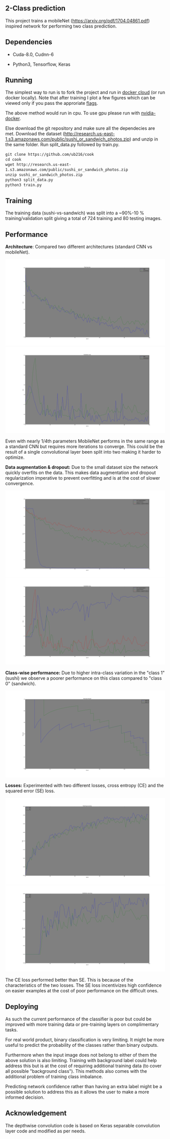 ## 2-Class prediction

This project trains a mobileNet (https://arxiv.org/pdf/1704.04861.pdf) inspired network for performing two class prediction.

## Dependencies
- Cuda-8.0, Cudnn-6

- Python3, Tensorflow, Keras

## Running
The simplest way to run is to fork the project and run in [docker cloud](https://cloud.docker.com/swarm/ub216/dashboard/onboarding/cloud-registry) (or run docker locally). Note that after training I plot a few figures which can be viewed only if you pass the approriate [flags](http://wiki.ros.org/docker/Tutorials/GUI). 

The above method would run in cpu. To use gpu please run with [nvidia-docker](https://github.com/NVIDIA/nvidia-docker).

Else download the git repository and make sure all the dependecies are met. Download the dataset (http://research.us-east-1.s3.amazonaws.com/public/sushi_or_sandwich_photos.zip) and unzip in the same folder. Run split_data.py followed by train.py.

```
git clone https://github.com/ub216/cook
cd cook
wget http://research.us-east-1.s3.amazonaws.com/public/sushi_or_sandwich_photos.zip
unzip sushi_or_sandwich_photos.zip
python3 split_data.py
python3 train.py
```

## Training
The training data (sushi-vs-sandwich) was split into a ~90%-10 % training/validation split giving a total of 724 training and 80 testing images.

## Performance

**Architecture**:
Compared two different architectures (standard CNN vs mobileNet).

![Alt text](evaluations/cnn_vs_mNet_loss.png?raw=true "Title")
![Alt text](evaluations/cnn_vs_mNet_validation_loss.png?raw=true "Title")

Even with nearly 1/4th parameters MobileNet performs in the same range as a standard CNN but requires more iterations to converge. This could be the result of a single convolutional layer been split into two making it harder to optimize.

**Data augmentation & dropout:**
Due to the small dataset size the network quickly overfits on the data. This makes data augmentation and dropout regularization imperative to prevent overfitting and is at the cost of slower convergence.

![Alt text](evaluations/mNet_loss.png?raw=true "Title")
![Alt text](evaluations/mNet_validation_loss.png?raw=true "Title")

**Class-wise performance:**
Due to higher intra-class variation in the "class 1" (sushi) we observe a poorer performance on this class compared to "class 0" (sandwich).

![Alt text](evaluations/mNet_precisionRecall.png?raw=true "Title")

**Losses:**
Experimented with two different losses, cross entropy (CE) and the squared error (SE) loss.

![Alt text](evaluations/ce_vs_se_acc.png?raw=true "Title")
![Alt text](evaluations/ce_vs_se_validation_acc.png?raw=true "Title")

The CE loss performed better than SE. This is because of the characteristics of the two losses. The SE loss incentivizes high confidence on easier examples at the cost of poor performance on the difficult ones.

## Deploying

As such the current performance of the classifier is poor but could be improved with more training data or pre-training layers on complimentary tasks.

For real world product, binary classification is very limiting. It might be more useful to predict the probability of the classes rather than binary outputs.

Furthermore when the input image does not belong to either of them the above solution is also limiting. Training with background label could help address this but is at the cost of requiring additional training data (to cover all possible "background class"). This methods also comes with the additional problem of training class imbalance.

Predicting network confidence rather than having an extra label might be a possible solution to address this as it allows the user to make a more informed decision.

## Acknowledgement

The depthwise convolution code is based on Keras separable convolution layer code and modified as per needs.
